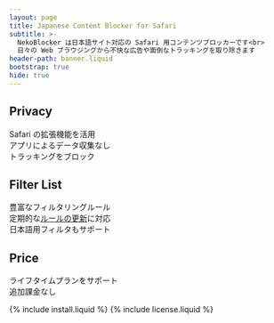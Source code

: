 ```yaml
---
layout: page
title: Japanese Content Blocker for Safari
subtitle: >-
  NekoBlocker は日本語サイト対応の Safari 用コンテンツブロッカーです<br>
  日々の Web ブラウジングから不快な広告や面倒なトラッキングを取り除きます
header-path: banner.liquid
bootstrap: true
hide: true
---
```


<div class="container px-5 my-5">
  <div class="row gx-5">
    <div class="col-lg-4 mb-5 mb-lg-0">
      <h2 class="h4 fw-bolder">
        <i class="fas fa-lock"></i>
        Privacy
      </h2>
      <p>
        <i class="fas fa-check"></i> Safari の拡張機能を活用<br>
        <i class="fas fa-check"></i> アプリによるデータ収集なし<br>
        <i class="fas fa-check"></i> トラッキングをブロック<br>
      </p>
    </div>
    <div class="col-lg-4 mb-5 mb-lg-0">
      <h2 class="h4 fw-bolder">
        <i class="fas fa-shield-alt"></i>
        Filter List
      </h2>
      <p>
        <i class="fas fa-check"></i> 豊富なフィルタリングルール<br>
        <i class="fas fa-check"></i> 定期的な<a href="https://github.com/kittytail/BlockerRules/commits/master">ルールの更新</a>に対応<br>
        <i class="fas fa-check"></i> 日本語用フィルタもサポート<br>
      </p>
    </div>
    <div class="col-lg-4 mb-5 mb-lg-0">
      <h2 class="h4 fw-bolder">
        <i class="fas fa-yen-sign"></i>
        Price
      </h2>
      <p>
        <i class="fas fa-check"></i> ライフタイムプランをサポート<br>
        <i class="fas fa-check"></i> 追加課金なし<br>
      </p>
    </div>
  </div>
</div>
{% include install.liquid %}
{% include license.liquid %}
